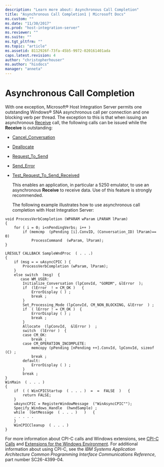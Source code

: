 ```yaml
---
description: "Learn more about: Asynchronous Call Completion"
title: "Asynchronous Call Completion1 | Microsoft Docs"
ms.custom: ""
ms.date: "11/30/2017"
ms.prod: "host-integration-server"
ms.reviewer: ""
ms.suite: ""
ms.tgt_pltfrm: ""
ms.topic: "article"
ms.assetid: 8112926f-73fa-45b5-9972-020161401ada
caps.latest.revision: 4
author: "christopherhouser"
ms.author: "hisdocs"
manager: "anneta"
---
```

# Asynchronous Call Completion
With one exception, Microsoft® Host Integration Server permits one outstanding Windows® SNA asynchronous call per connection and one blocking verb per thread. The exception to this is that when issuing an asynchronous [Receive](./receive-cpi-c-2.md) call, the following calls can be issued while the **Receive** is outstanding:  
  
- [Cancel_Conversation](./cancel-conversation-cpi-c-2.md)  
  
- [Deallocate](./deallocate-cpi-c-1.md)  
  
- [Request_To_Send](./request-to-send-cpi-c-1.md)  
  
- [Send_Error](./send-error-cpi-c-2.md)  
  
- [Test_Request_To_Send_Received](./test-request-to-send-received-cpi-c-1.md)  
  
  This enables an application, in particular a 5250 emulator, to use an asynchronous **Receive** to receive data. Use of this feature is strongly recommended.  
  
  The following example illustrates how to use asynchronous call completion with Host Integration Server:  
  
```  
void ProcessVerbCompletion (WPARAM wParam LPARAM lParam)  
{  
    for ( i = 0; i<nPendingVerbs; i++ )  
        if (memcmp  (pPending [i].ConvID, (Conversation_ID) lParam)== 0)  
            ProcessCommand  (wParam, lParam);  
}  
  
LRESULT CALLBACK SampleWndProc  ( . . .)  
{  
    if (msg = = uAsyncCPIC ) {  
        ProcessVerbCompletion (wParam, lParam);  
    }  
    else switch  (msg)  {  
       case WM_USER:  
        Initialize_Conversation (lpConvId, "GORDM", &lError  );  
        if  (lError  ! = CM_OK )   {  
            ErrorDisplay ( ) ;  
            break ;  
        }  
        Set_Processing_Mode (lpConvId, CM_NON_BLOCKING, &lError  ) ;  
        if  ( lError ! = CM_OK )  {  
            ErrorDisplay ( ) ;  
            break ;  
        }  
        Allocate  (lpConvId,  &lError )  ;  
        switch  (lError )  {  
        case CM_OK:  
            break ;  
        case CM_OPERATION_INCOMPLETE:  
            memcopy (pPending [nPending ++].ConvId, lpConvId, sizeof (C) ;  
            break ;  
        default:  
            ErrorDisplay ( ) ;  
        }  
        break ;  
}  
WinMain  ( . . . )  
{  
    if  ( ( WinCPICStartup  ( . . . )  =  =  FALSE  )   {  
        return FALSE;  
    }  
    uAsyncCPIC = RegisterWindowMessage  ("WinAsyncCPIC"");  
    Specify_Windows_Handle  (hwndSample) ;  
    while  (GetMessage  ( . . . )   )   {  
    . . . . .  
    }  
    WinCPICCleanup  ( . . . )  
}  
```  
  
 For more information about CPI-C calls and Windows extensions, see [CPI-C Calls](./cpi-c-calls2.md) and [Extensions for the Windows Environment](./extensions-for-the-windows-environment1.md). For additional information about using CPI-C, see the *IBM Systems Application Architecture Common Programming Interface Communications Reference*, part number SC26-4399-04.
